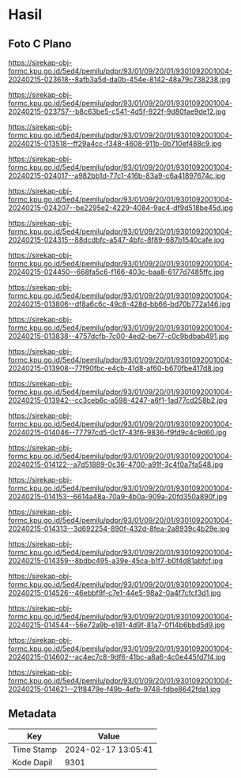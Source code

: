 # Hasil

## Foto C Plano

https://sirekap-obj-formc.kpu.go.id/5ed4/pemilu/pdpr/93/01/09/20/01/9301092001004-20240215-023618--8afb3a5d-da0b-454e-8142-48a79c738238.jpg

https://sirekap-obj-formc.kpu.go.id/5ed4/pemilu/pdpr/93/01/09/20/01/9301092001004-20240215-023757--b8c63be5-c541-4d5f-922f-9d80fae9de12.jpg

https://sirekap-obj-formc.kpu.go.id/5ed4/pemilu/pdpr/93/01/09/20/01/9301092001004-20240215-013518--ff29a4cc-f348-4608-911b-0b710ef488c9.jpg

https://sirekap-obj-formc.kpu.go.id/5ed4/pemilu/pdpr/93/01/09/20/01/9301092001004-20240215-024017--a982bb1d-77c1-416b-83a9-c6a41897674c.jpg

https://sirekap-obj-formc.kpu.go.id/5ed4/pemilu/pdpr/93/01/09/20/01/9301092001004-20240215-024207--be2295e2-4229-4084-9ac4-df9d518be45d.jpg

https://sirekap-obj-formc.kpu.go.id/5ed4/pemilu/pdpr/93/01/09/20/01/9301092001004-20240215-024315--88dcdbfc-a547-4bfc-8f89-687b1540cafe.jpg

https://sirekap-obj-formc.kpu.go.id/5ed4/pemilu/pdpr/93/01/09/20/01/9301092001004-20240215-024450--668fa5c6-f166-403c-baa8-6177d7485ffc.jpg

https://sirekap-obj-formc.kpu.go.id/5ed4/pemilu/pdpr/93/01/09/20/01/9301092001004-20240215-013806--df8a6c6c-49c8-428d-bb66-bd70b772a146.jpg

https://sirekap-obj-formc.kpu.go.id/5ed4/pemilu/pdpr/93/01/09/20/01/9301092001004-20240215-013838--4757dcfb-7c00-4ed2-be77-c0c9bdbab491.jpg

https://sirekap-obj-formc.kpu.go.id/5ed4/pemilu/pdpr/93/01/09/20/01/9301092001004-20240215-013908--77f90fbc-e4cb-41d8-af60-b670fbe417d8.jpg

https://sirekap-obj-formc.kpu.go.id/5ed4/pemilu/pdpr/93/01/09/20/01/9301092001004-20240215-013942--cc3ceb6c-a598-4247-a6f1-1ad77cd258b2.jpg

https://sirekap-obj-formc.kpu.go.id/5ed4/pemilu/pdpr/93/01/09/20/01/9301092001004-20240215-014046--77797cd5-0c17-43f6-9836-f9fd9c4c9d60.jpg

https://sirekap-obj-formc.kpu.go.id/5ed4/pemilu/pdpr/93/01/09/20/01/9301092001004-20240215-014122--a7d51889-0c36-4700-a91f-3c4f0a7fa548.jpg

https://sirekap-obj-formc.kpu.go.id/5ed4/pemilu/pdpr/93/01/09/20/01/9301092001004-20240215-014153--6614a48a-70a9-4b0a-909a-20fd350a890f.jpg

https://sirekap-obj-formc.kpu.go.id/5ed4/pemilu/pdpr/93/01/09/20/01/9301092001004-20240215-014313--3d692254-890f-432d-8fea-2a8939c4b29e.jpg

https://sirekap-obj-formc.kpu.go.id/5ed4/pemilu/pdpr/93/01/09/20/01/9301092001004-20240215-014359--8bdbc495-a39e-45ca-b1f7-b0f4d81abfcf.jpg

https://sirekap-obj-formc.kpu.go.id/5ed4/pemilu/pdpr/93/01/09/20/01/9301092001004-20240215-014526--46ebbf9f-c7e1-44e5-98a2-0a4f7cfcf3d1.jpg

https://sirekap-obj-formc.kpu.go.id/5ed4/pemilu/pdpr/93/01/09/20/01/9301092001004-20240215-014544--56e72a9b-e181-4d9f-81a7-0f14b6bbd5d9.jpg

https://sirekap-obj-formc.kpu.go.id/5ed4/pemilu/pdpr/93/01/09/20/01/9301092001004-20240215-014602--ac4ec7c8-9df6-41bc-a8a6-4c0e445fd7f4.jpg

https://sirekap-obj-formc.kpu.go.id/5ed4/pemilu/pdpr/93/01/09/20/01/9301092001004-20240215-014621--21f8479e-f49b-4efb-9748-fdbe8642fda1.jpg


## Metadata

| Key        | Value               |
| ---------- | ------------------- |
| Time Stamp | 2024-02-17 13:05:41 |
| Kode Dapil | 9301                |



